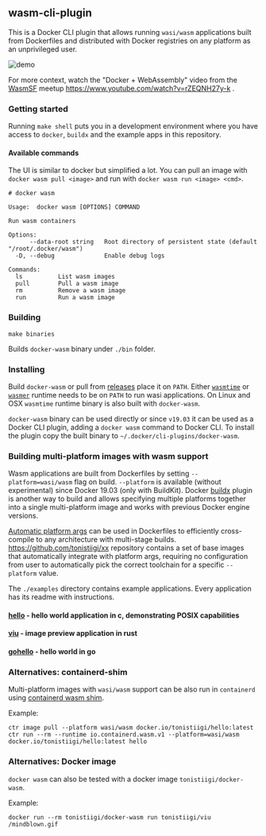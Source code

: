 ## wasm-cli-plugin

This is a Docker CLI plugin that allows running `wasi/wasm` applications built from Dockerfiles and distributed with Docker registries on any platform as an unprivileged user.

![demo](https://imgur.com/download/pvBRyAi)

For more context, watch the "Docker + WebAssembly" video from the [WasmSF](https://www.meetup.com/wasmsf/) meetup https://www.youtube.com/watch?v=rZEQNH27y-k .

### Getting started

Running `make shell` puts you in a development environment where you have access to `docker`, `buildx` and the example apps in this repository.

#### Available commands

The UI is similar to docker but simplified a lot. You can pull an image with `docker wasm pull <image>` and run with `docker wasm run <image> <cmd>`. 

```
# docker wasm

Usage:	docker wasm [OPTIONS] COMMAND

Run wasm containers

Options:
      --data-root string   Root directory of persistent state (default "/root/.docker/wasm")
  -D, --debug              Enable debug logs

Commands:
  ls          List wasm images
  pull        Pull a wasm image
  rm          Remove a wasm image
  run         Run a wasm image
```

### Building

```
make binaries
```

Builds `docker-wasm` binary under `./bin` folder. 

### Installing

Build `docker-wasm` or pull from [releases](https://github.com/tonistiigi/wasm-cli-plugin/releases) place it on `PATH`. Either [`wasmtime`](https://github.com/CraneStation/wasmtime) or [`wasmer`](https://github.com/wasmerio/wasmer/releases) runtime needs to be on `PATH` to run wasi applications. On Linux and OSX `wasmtime` runtime binary is also built with `docker-wasm`. 

`docker-wasm` binary can be used directly or since `v19.03` it can be used as a Docker CLI plugin, adding a `docker wasm` command to Docker CLI. To install the plugin copy the built binary to `~/.docker/cli-plugins/docker-wasm`.


### Building multi-platform images with wasm support

Wasm applications are built from Dockerfiles by setting `--platform=wasi/wasm` flag on build. `--platform` is available (without experimental) since Docker 19.03 (only with BuildKit). Docker [buildx](https://github.com/docker/buildx) plugin is another way to build and allows specifying multiple platforms together into a single multi-platform image and works with previous Docker engine versions.

[Automatic platform args](https://docs.docker.com/engine/reference/builder/#automatic-platform-args-in-the-global-scope) can be used in Dockerfiles to efficiently cross-compile  to any architecture with multi-stage builds. https://github.com/tonistiigi/xx repository contains a set of base images that automatically integrate with platform args, requiring no configuration from user to automatically pick the correct toolchain for a specific `--platform` value.

The `./examples` directory contains example applications. Every application has its  readme with instructions.

#### [hello](https://github.com/tonistiigi/wasm-cli-plugin/tree/master/examples/hello) - hello world application in c, demonstrating POSIX capabilities

#### [viu](https://github.com/tonistiigi/wasm-cli-plugin/tree/master/examples/viu) - image preview application in rust

#### [gohello](https://github.com/tonistiigi/wasm-cli-plugin/tree/master/examples/gohello) - hello world in go

### Alternatives: containerd-shim

Multi-platform images with `wasi/wasm` support can be also run in `containerd` using [containerd wasm shim](https://github.com/dmcgowan/containerd-wasm).

Example:
```
ctr image pull --platform wasi/wasm docker.io/tonistiigi/hello:latest
ctr run --rm --runtime io.containerd.wasm.v1 --platform=wasi/wasm docker.io/tonistiigi/hello:latest hello
```

### Alternatives: Docker image

`docker wasm` can also be tested with a docker image `tonistiigi/docker-wasm`.

Example:
```
docker run --rm tonistiigi/docker-wasm run tonistiigi/viu /mindblown.gif
```
